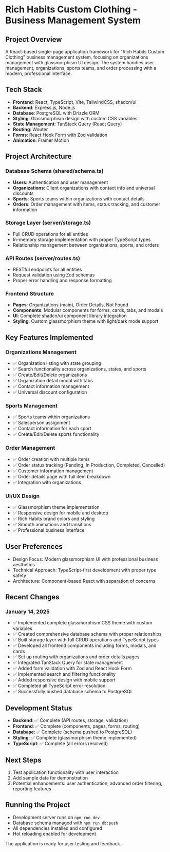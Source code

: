 # Rich Habits Custom Clothing - Business Management System

## Project Overview
A React-based single-page application framework for "Rich Habits Custom Clothing" business management system, focusing on organizations management with glassmorphism UI design. The system handles user management, organizations, sports teams, and order processing with a modern, professional interface.

## Tech Stack
- **Frontend**: React, TypeScript, Vite, TailwindCSS, shadcn/ui
- **Backend**: Express.js, Node.js
- **Database**: PostgreSQL with Drizzle ORM
- **Styling**: Glassmorphism design with custom CSS variables
- **State Management**: TanStack Query (React Query)
- **Routing**: Wouter
- **Forms**: React Hook Form with Zod validation
- **Animation**: Framer Motion

## Project Architecture

### Database Schema (shared/schema.ts)
- **Users**: Authentication and user management
- **Organizations**: Client organizations with contact info and universal discounts
- **Sports**: Sports teams within organizations with contact details
- **Orders**: Order management with items, status tracking, and customer information

### Storage Layer (server/storage.ts)
- Full CRUD operations for all entities
- In-memory storage implementation with proper TypeScript types
- Relationship management between organizations, sports, and orders

### API Routes (server/routes.ts)
- RESTful endpoints for all entities
- Request validation using Zod schemas
- Proper error handling and response formatting

### Frontend Structure
- **Pages**: Organizations (main), Order Details, Not Found
- **Components**: Modular components for forms, cards, tabs, and modals
- **UI**: Complete shadcn/ui component library integration
- **Styling**: Custom glassmorphism theme with light/dark mode support

## Key Features Implemented

### Organizations Management
- ✅ Organization listing with state grouping
- ✅ Search functionality across organizations, states, and sports
- ✅ Create/Edit/Delete organizations
- ✅ Organization detail modal with tabs
- ✅ Contact information management
- ✅ Universal discount configuration

### Sports Management
- ✅ Sports teams within organizations
- ✅ Salesperson assignment
- ✅ Contact information for each sport
- ✅ Create/Edit/Delete sports functionality

### Order Management
- ✅ Order creation with multiple items
- ✅ Order status tracking (Pending, In Production, Completed, Cancelled)
- ✅ Customer information management
- ✅ Order details page with full item breakdown
- ✅ Integration with organizations

### UI/UX Design
- ✅ Glassmorphism theme implementation
- ✅ Responsive design for mobile and desktop
- ✅ Rich Habits brand colors and styling
- ✅ Smooth animations and transitions
- ✅ Professional business interface

## User Preferences
- Design Focus: Modern glassmorphism UI with professional business aesthetics
- Technical Approach: TypeScript-first development with proper type safety
- Architecture: Component-based React with separation of concerns

## Recent Changes

### January 14, 2025
- ✅ Implemented complete glassmorphism CSS theme with custom variables
- ✅ Created comprehensive database schema with proper relationships
- ✅ Built storage layer with full CRUD operations and TypeScript types
- ✅ Developed all frontend components including forms, modals, and cards
- ✅ Set up routing with organizations and order details pages
- ✅ Integrated TanStack Query for state management
- ✅ Added form validation with Zod and React Hook Form
- ✅ Implemented search and filtering functionality
- ✅ Added responsive design with mobile support
- ✅ Completed all TypeScript error resolution
- ✅ Successfully pushed database schema to PostgreSQL

## Development Status
- **Backend**: ✅ Complete (API routes, storage, validation)
- **Frontend**: ✅ Complete (components, pages, forms, routing)
- **Database**: ✅ Complete (schema pushed to PostgreSQL)
- **Styling**: ✅ Complete (glassmorphism theme implemented)
- **TypeScript**: ✅ Complete (all errors resolved)

## Next Steps
1. Test application functionality with user interaction
2. Add sample data for demonstration
3. Potential enhancements: user authentication, advanced order filtering, reporting features

## Running the Project
- Development server runs on `npm run dev`
- Database schema managed with `npm run db:push`
- All dependencies installed and configured
- Hot reloading enabled for development

The application is ready for user testing and feedback.